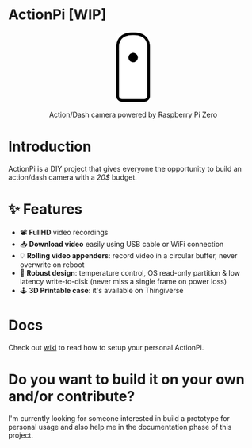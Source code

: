 # ActionPi [WIP]

<p align="center">
  <img height="140" src="img/logo.png">
</p>

<p align="center">Action/Dash camera powered by Raspberry Pi Zero </p>

# Introduction
ActionPi is a DIY project that gives everyone the opportunity to build an action/dash camera with a _20$_ budget.

# ✨ Features 

 - 📽 **FullHD** video recordings
 - 📥 **Download video** easily using USB cable or WiFi connection
 - 💡 **Rolling video appenders**: record video in a circular buffer, never overwrite on reboot
 - 🔨 **Robust design**: temperature control, OS read-only partition & low latency write-to-disk (never miss a single frame on power loss)
 - 🕹 **3D Printable case**: it's available on Thingiverse

# Docs

Check out [wiki](https://github.com/andreacioni/actionpi/wiki/) to read how to setup your personal ActionPi.
 

# Do you want to build it on your own and/or contribute?

I'm currently looking for someone interested in build a prototype for personal usage and also help me in the documentation phase of this project.

